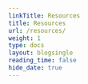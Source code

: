 ```yaml
---
linkTitle: Resources
title: Resources
url: /resources/
weight: 1
type: docs
layout: blogsingle
reading_time: false
hide_date: true
---
```


